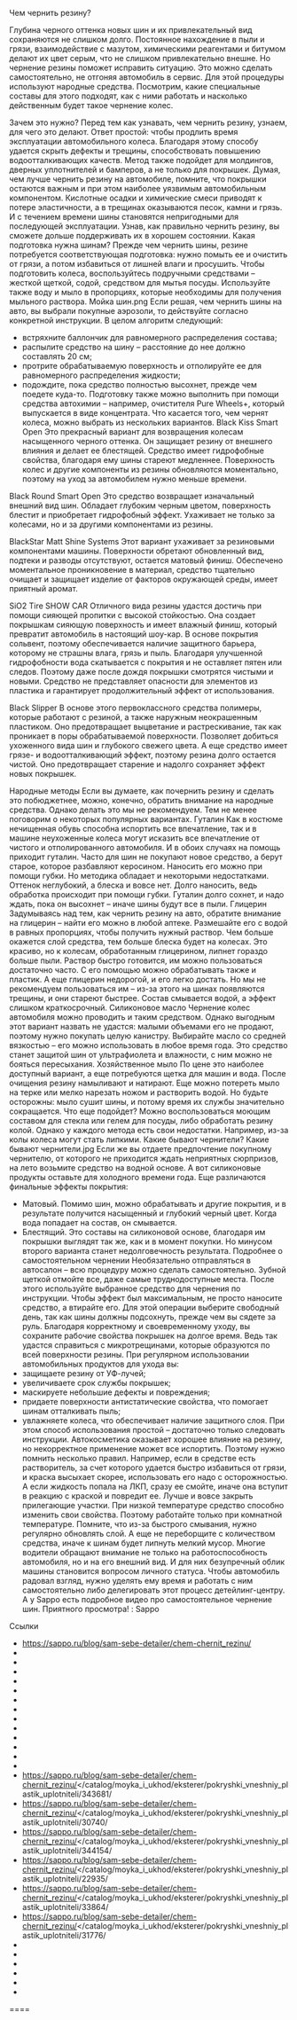 Чем чернить резину?

Глубина черного оттенка новых шин и их привлекательный вид сохраняются не слишком долго. Постоянное нахождение в пыли и грязи, взаимодействие с мазутом, химическими реагентами и битумом делают их цвет серым, что не слишком привлекательно внешне. Но чернение резины поможет исправить ситуацию. 
Это можно сделать самостоятельно, не отгоняя автомобиль в сервис. Для этой процедуры используют народные средства. Посмотрим, какие специальные составы для этого подходят, как с ними работать и насколько действенным будет такое чернение колес. 

Зачем это нужно?
Перед тем как узнавать, чем чернить резину, узнаем, для чего это делают. Ответ простой: чтобы продлить время эксплуатации автомобильного колеса. Благодаря этому способу удается скрыть дефекты и трещины, способствовать повышению водоотталкивающих качеств. Метод также подойдет для молдингов, дверных уплотнителей и бамперов, а не только для покрышек. 
Думая, чем лучше чернить резину на автомобиле, помните, что покрышки остаются важным и при этом наиболее уязвимым автомобильным компонентом. Кислотные осадки и химические смеси приводят к потере эластичности, а в трещинах оказываются песок, камни и грязь. И с течением времени шины становятся непригодными для последующей эксплуатации. Узнав, как правильно чернить резину, вы сможете дольше поддерживать их в хорошем состоянии. 
Какая подготовка нужна шинам?
Прежде чем чернить шины, резине потребуется соответствующая подготовка: нужно помыть ее и очистить от грязи, а потом избавиться от лишней влаги и просушить. Чтобы подготовить колеса, воспользуйтесь подручными средствами – жесткой щеткой, содой, средством для мытья посуды. Используйте также воду и мыло в пропорциях, которые необходимы для получения мыльного раствора. 
Мойка шин.png
Если решая, чем чернить шины на авто, вы выбрали покупные аэрозоли, то действуйте согласно конкретной инструкции. В целом алгоритм следующий: 
- встряхните баллончик для равномерного распределения состава;
- распылите средство на шину – расстояние до нее должно составлять 20 см;
- протрите обрабатываемую поверхность и отполируйте ее для равномерного распределения жидкости;
- подождите, пока средство полностью высохнет, прежде чем поедете куда-то. 
Подготовку также можно выполнить при помощи средства автохимии – например, очистителя Pure Wheels+, который выпускается в виде концентрата. Что касается того, чем чернят колеса, можно выбрать из нескольких вариантов. 
Black Kiss Smart Open
Это прекрасный вариант для возвращения колесам насыщенного черного оттенка. Он защищает резину от внешнего влияния и делает ее блестящей. Средство имеет гидрофобные свойства, благодаря ему шины стареют медленнее. Поверхность колес и другие компоненты из резины обновляются моментально, поэтому на уход за автомобилем нужно меньше времени. 

Black Round Smart Open
Это средство возвращает изначальный внешний вид шин. Обладает глубоким черным цветом, поверхность блестит и приобретает гидрофобный эффект. Ухаживает не только за колесами, но и за другими компонентами из резины. 

BlackStar Matt Shine Systems
Этот вариант ухаживает за резиновыми компонентами машины. Поверхности обретают обновленный вид, подтеки и разводы отсутствуют, остается матовый финиш. Обеспечено моментальное проникновение в материал, средство тщательно очищает и защищает изделие от факторов окружающей среды, имеет приятный аромат. 

SiO2 Tire SHOW CAR
Отличного вида резины удастся достичь при помощи сияющей пропитки с высокой стойкостью. Она создает покрышкам сияющую поверхность и имеет влажный финиш, который превратит автомобиль в настоящий шоу-кар. В основе покрытия сольвент, поэтому обеспечивается наличие защитного барьера, которому не страшны влага, грязь и пыль. Благодаря улучшенной гидрофобности вода скатывается с покрытия и не оставляет пятен или следов. Поэтому даже после дождя покрышки смотрятся чистыми и новыми. Средство не представляет опасности для элементов из пластика и гарантирует продолжительный эффект от использования. 

Black Slipper
В основе этого первоклассного средства полимеры, которые работают с резиной, а также наружным неокрашенным пластиком. Оно предотвращает выцветание и растрескивание, так как проникает в поры обрабатываемой поверхности. Позволяет добиться ухоженного вида шин и глубокого свежего цвета. А еще средство имеет грязе- и водоотталкивающий эффект, поэтому резина долго остается чистой. Оно предотвращает старение и надолго сохраняет эффект новых покрышек. 

Народные методы
Если вы думаете, как почернить резину и сделать это побюджетнее, можно, конечно, обратить внимание на народные средства. Однако делать это мы не рекомендуем. Тем не менее поговорим о некоторых популярных вариантах. 
Гуталин
Как в костюме нечищенная обувь способна испортить все впечатление, так и в машине неухоженные колеса могут исказить все впечатление от чистого и отполированного автомобиля. И в обоих случаях на помощь приходит гуталин. Часто для шин не покупают новое средство, а берут старое, которое разбавляют керосином. Наносить его можно при помощи губки. 
Но методика обладает и некоторыми недостатками. Оттенок неглубокий, а блеска и вовсе нет. Долго наносить, ведь обработка происходит при помощи губки. Гуталин долго сохнет, и надо ждать, пока он высохнет – иначе шины будут все в пыли. 
Глицерин
Задумываясь над тем, как чернить резину на авто, обратите внимание на глицерин – найти его можно в любой аптеке. Размешайте его с водой в равных пропорциях, чтобы получить нужный раствор. Чем больше окажется слой средства, тем больше блеска будет на колесах. Это красиво, но к колесам, обработанным глицерином, липнет гораздо больше пыли. 
Раствор быстро готовится, им можно пользоваться достаточно часто. С его помощью можно обрабатывать также и пластик. А еще глицерин недорогой, и его легко достать. Но мы не рекомендуем пользоваться им – из-за этого на шинах появляются трещины, и они стареют быстрее. Состав смывается водой, а эффект слишком краткосрочный. 
Силиконовое масло
Чернение колес автомобиля можно проводить и таким средством. Однако выгодным этот вариант назвать не удастся: малыми объемами его не продают, поэтому нужно покупать целую канистру. Выбирайте масло со средней вязкостью – его можно использовать в любое время года. Это средство станет защитой шин от ультрафиолета и влажности, с ним можно не бояться пересыхания. 
Хозяйственное мыло
По цене это наиболее доступный вариант, а еще потребуются щетка для машин и вода. После очищения резину намыливают и натирают. Еще можно потереть мыло на терке или мелко нарезать ножом и растворить водой. Но будьте осторожны: мыло сушит шины, и потому время их службы значительно сокращается. 
Что еще подойдет?
Можно воспользоваться моющим составом для стекла или гелем для посуды, либо обработать резину колой. Однако у каждого метода есть свои недостатки. Например, из-за колы колеса могут стать липкими. 
Какие бывают чернители?
Какие бывают чернители.jpg
Если же вы отдаете предпочтение покупному чернителю, от которого не приходится ждать неприятных сюрпризов, на лето возьмите средство на водной основе. А вот силиконовые продукты оставьте для холодного времени года. Еще различаются финальные эффекты покрытия: 
- Матовый. Помимо шин, можно обрабатывать и другие покрытия, и в результате получится насыщенный и глубокий черный цвет. Когда вода попадает на состав, он смывается.
- Блестящий. Это составы на силиконовой основе, благодаря им покрышки выглядят так же, как и в момент покупки. 
Но минусом второго варианта станет недолговечность результата. 
Подробнее о самостоятельном чернении
Необязательно отправляться в автосалон – всю процедуру можно сделать самостоятельно. Зубной щеткой отмойте все, даже самые труднодоступные места. После этого используйте выбранное средство для чернения по инструкции. Чтобы эффект был максимальным, не просто наносите средство, а втирайте его. Для этой операции выберите свободный день, так как шины должны подсохнуть, прежде чем вы сядете за руль. 
Благодаря корректному и своевременному уходу, вы сохраните рабочие свойства покрышек на долгое время. Ведь так удастся справиться с микротрещинами, которые образуются по всей поверхности резины. При регулярном использовании автомобильных продуктов для ухода вы: 
- защищаете резину от УФ-лучей;
- увеличиваете срок службы покрышек;
- маскируете небольшие дефекты и повреждения;
- придаете поверхности антистатические свойства, что помогает шинам отталкивать пыль;
- увлажняете колеса, что обеспечивает наличие защитного слоя. 
При этом способ использования простой – достаточно только следовать инструкции. Автокосметика оказывает хорошее влияние на резину, но некорректное применение может все испортить. Поэтому нужно помнить несколько правил. 
Например, если в средстве есть растворитель, за счет которого удается быстро избавиться от грязи, и краска высыхает скорее, использовать его надо с осторожностью. А если жидкость попала на ЛКП, сразу ее смойте, иначе она вступит в реакцию с краской и повредит ее. Лучше и вовсе закрыть прилегающие участки. 
При низкой температуре средство способно изменить свои свойства. Поэтому работайте только при комнатной температуре. Помните, что из-за быстрого смывания, нужно регулярно обновлять слой. А еще не переборщите с количеством средства, иначе к шинам будет липнуть мелкий мусор. 
Многие водители обращают внимание не только на работоспособность автомобиля, но и на его внешний вид. И для них безупречный облик машины становится вопросом личного статуса. Чтобы автомобиль радовал взгляд, нужно уделять ему время и работать с ним самостоятельно либо делегировать этот процесс детейлинг-центру. 
А у Sappo есть подробное видео про самостоятельное чернение шин. Приятного просмотра! 
: Sappo

Ссылки
- https://sappo.ru/blog/sam-sebe-detailer/chem-chernit_rezinu/
- 
- 
- 
- 
- 
- 
- 
- 
- 
- 
- 
- 
- 
- https://sappo.ru/blog/sam-sebe-detailer/chem-chernit_rezinu/</catalog/moyka_i_ukhod/eksterer/pokryshki_vneshniy_plastik_uplotniteli/343681/
- https://sappo.ru/blog/sam-sebe-detailer/chem-chernit_rezinu/</catalog/moyka_i_ukhod/eksterer/pokryshki_vneshniy_plastik_uplotniteli/30740/
- https://sappo.ru/blog/sam-sebe-detailer/chem-chernit_rezinu/</catalog/moyka_i_ukhod/eksterer/pokryshki_vneshniy_plastik_uplotniteli/344154/
- https://sappo.ru/blog/sam-sebe-detailer/chem-chernit_rezinu/</catalog/moyka_i_ukhod/eksterer/pokryshki_vneshniy_plastik_uplotniteli/22935/
- https://sappo.ru/blog/sam-sebe-detailer/chem-chernit_rezinu/</catalog/moyka_i_ukhod/eksterer/pokryshki_vneshniy_plastik_uplotniteli/33864/
- https://sappo.ru/blog/sam-sebe-detailer/chem-chernit_rezinu/</catalog/moyka_i_ukhod/eksterer/pokryshki_vneshniy_plastik_uplotniteli/31776/
- 
- 
- 
- 
- 
- 

====